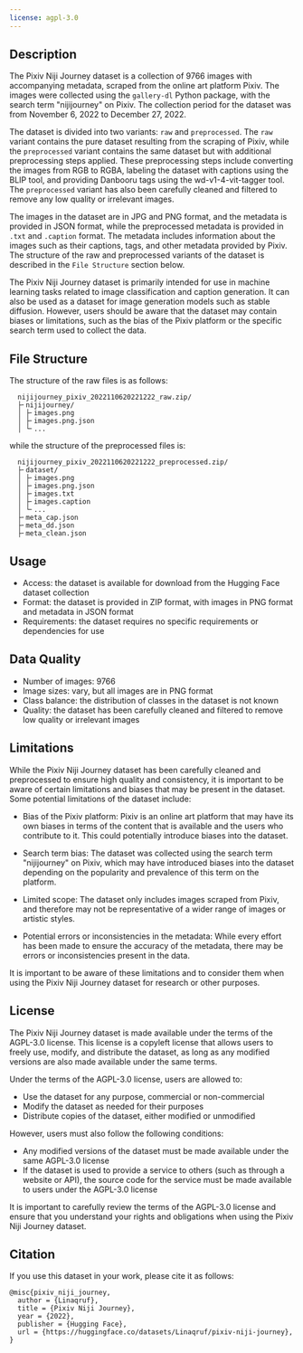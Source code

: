 ```yaml
---
license: agpl-3.0
---
```


## Description

The Pixiv Niji Journey dataset is a collection of 9766 images with accompanying metadata, scraped from the online art platform Pixiv. The images were collected using the `gallery-dl` Python package, with the search term "nijijourney" on Pixiv. The collection period for the dataset was from November 6, 2022 to December 27, 2022.

The dataset is divided into two variants: `raw` and `preprocessed`. The `raw` variant contains the pure dataset resulting from the scraping of Pixiv, while the `preprocessed` variant contains the same dataset but with additional preprocessing steps applied. These preprocessing steps include converting the images from RGB to RGBA, labeling the dataset with captions using the BLIP tool, and providing Danbooru tags using the wd-v1-4-vit-tagger tool. The `preprocessed` variant has also been carefully cleaned and filtered to remove any low quality or irrelevant images.

The images in the dataset are in JPG and PNG format, and the metadata is provided in JSON format, while the preprocessed metadata is provided in `.txt` and `.caption` format. The metadata includes information about the images such as their captions, tags, and other metadata provided by Pixiv. The structure of the raw and preprocessed variants of the dataset is described in the `File Structure` section below.

The Pixiv Niji Journey dataset is primarily intended for use in machine learning tasks related to image classification and caption generation. It can also be used as a dataset for image generation models such as stable diffusion. However, users should be aware that the dataset may contain biases or limitations, such as the bias of the Pixiv platform or the specific search term used to collect the data.

## File Structure

The structure of the raw files is as follows:

```
  nijijourney_pixiv_2022110620221222_raw.zip/
  ├╴nijijourney/
  │ ├╴images.png
  │ ├╴images.png.json
  │ └╴...
```
while the structure of the preprocessed files is:
```
  nijijourney_pixiv_2022110620221222_preprocessed.zip/
  ├╴dataset/
  │ ├╴images.png
  │ ├╴images.png.json
  │ ├╴images.txt
  │ ├╴images.caption
  │ └╴...
  ├╴meta_cap.json
  ├╴meta_dd.json
  ├╴meta_clean.json
```

## Usage 

- Access: the dataset is available for download from the Hugging Face dataset collection
- Format: the dataset is provided in ZIP format, with images in PNG format and metadata in JSON format
- Requirements: the dataset requires no specific requirements or dependencies for use

## Data Quality

- Number of images: 9766
- Image sizes: vary, but all images are in PNG format
- Class balance: the distribution of classes in the dataset is not known
- Quality: the dataset has been carefully cleaned and filtered to remove low quality or irrelevant images

## Limitations

While the Pixiv Niji Journey dataset has been carefully cleaned and preprocessed to ensure high quality and consistency, it is important to be aware of certain limitations and biases that may be present in the dataset. Some potential limitations of the dataset include:

- Bias of the Pixiv platform: Pixiv is an online art platform that may have its own biases in terms of the content that is available and the users who contribute to it. This could potentially introduce biases into the dataset.

- Search term bias: The dataset was collected using the search term "nijijourney" on Pixiv, which may have introduced biases into the dataset depending on the popularity and prevalence of this term on the platform.

- Limited scope: The dataset only includes images scraped from Pixiv, and therefore may not be representative of a wider range of images or artistic styles.

- Potential errors or inconsistencies in the metadata: While every effort has been made to ensure the accuracy of the metadata, there may be errors or inconsistencies present in the data.

It is important to be aware of these limitations and to consider them when using the Pixiv Niji Journey dataset for research or other purposes.

## License

The Pixiv Niji Journey dataset is made available under the terms of the AGPL-3.0 license. This license is a copyleft license that allows users to freely use, modify, and distribute the dataset, as long as any modified versions are also made available under the same terms.

Under the terms of the AGPL-3.0 license, users are allowed to:
- Use the dataset for any purpose, commercial or non-commercial
- Modify the dataset as needed for their purposes
- Distribute copies of the dataset, either modified or unmodified

However, users must also follow the following conditions:
- Any modified versions of the dataset must be made available under the same AGPL-3.0 license
- If the dataset is used to provide a service to others (such as through a website or API), the source code for the service must be made available to users under the AGPL-3.0 license

It is important to carefully review the terms of the AGPL-3.0 license and ensure that you understand your rights and obligations when using the Pixiv Niji Journey dataset. 

## Citation

If you use this dataset in your work, please cite it as follows:
```
@misc{pixiv_niji_journey,
  author = {Linaqruf},
  title = {Pixiv Niji Journey},
  year = {2022},
  publisher = {Hugging Face},
  url = {https://huggingface.co/datasets/Linaqruf/pixiv-niji-journey},
}
```


